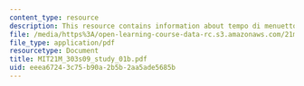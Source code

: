```yaml
---
content_type: resource
description: This resource contains information about tempo di menuetto.
file: /media/https%3A/open-learning-course-data-rc.s3.amazonaws.com/21m-303-writing-in-tonal-forms-i-spring-2009/eeea67243c75b90a2b5b2aa5ade5685b_MIT21M_303s09_study_01b.pdf
file_type: application/pdf
resourcetype: Document
title: MIT21M_303s09_study_01b.pdf
uid: eeea6724-3c75-b90a-2b5b-2aa5ade5685b
---
```

